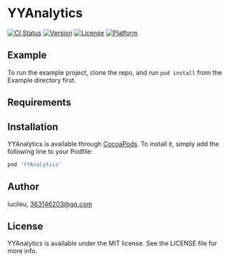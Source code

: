 # YYAnalytics

[![CI Status](https://img.shields.io/travis/lucileu/YYAnalytics.svg?style=flat)](https://travis-ci.org/lucileu/YYAnalytics)
[![Version](https://img.shields.io/cocoapods/v/YYAnalytics.svg?style=flat)](https://cocoapods.org/pods/YYAnalytics)
[![License](https://img.shields.io/cocoapods/l/YYAnalytics.svg?style=flat)](https://cocoapods.org/pods/YYAnalytics)
[![Platform](https://img.shields.io/cocoapods/p/YYAnalytics.svg?style=flat)](https://cocoapods.org/pods/YYAnalytics)

## Example

To run the example project, clone the repo, and run `pod install` from the Example directory first.

## Requirements

## Installation

YYAnalytics is available through [CocoaPods](https://cocoapods.org). To install
it, simply add the following line to your Podfile:

```ruby
pod 'YYAnalytics'
```

## Author

lucileu, 363146203@qq.com

## License

YYAnalytics is available under the MIT license. See the LICENSE file for more info.
